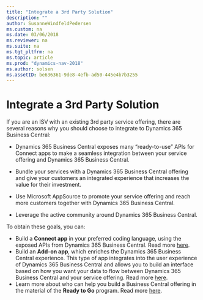 ```yaml
---
title: "Integrate a 3rd Party Solution"
description: ""
author: SusanneWindfeldPedersen
ms.custom: na
ms.date: 03/06/2018
ms.reviewer: na
ms.suite: na
ms.tgt_pltfrm: na
ms.topic: article
ms.prod: "dynamics-nav-2018"
ms.author: solsen
ms.assetID: be636361-9de8-4efb-ad50-445e4b7b3255
---
```


# Integrate a 3rd Party Solution
If you are an ISV with an existing 3rd party service offering, there are several reasons why you should choose to integrate to Dynamics 365 Business Central:

- Dynamics 365 Business Central exposes many “ready-to-use” APIs for Connect apps to make a seamless integration between your service offering and Dynamics 365 Business Central. 

- Bundle your services with a Dynamics 365 Business Central offering and give your customers an integrated experience that increases the value for their investment. 

- Use Microsoft AppSource to promote your service offering and reach more customers together with Dynamics 365 Business Central. 

- Leverage the active community around Dynamics 365 Business Central. 

To obtain these goals, you can: 

- Build a **Connect app** in your preferred coding language, using the exposed APIs from Dynamics 365 Business Central. Read more [here](readiness-connect-apps.md).
- Build an **Add-on app**, which enriches the Dynamics 365 Business Central experience. This type of app integrates into the user experience of Dynamics 365 Business Central and allows you to build an interface based on how you want your data to flow between Dynamics 365 Business Central and your service offering. Read more [here](readiness-add-on-apps.md).
- Learn more about who can help you build a Business Central offering in the material of the **Ready to Go** program. Read more [here](readiness-ready-to-go.md).

